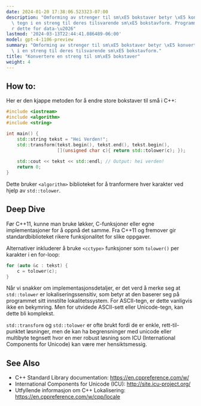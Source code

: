 ```yaml
---
date: 2024-01-20 17:38:06.523323-07:00
description: "Omforming av strenger til sm\xE5 bokstaver betyr \xE5 konvertere alle\
  \ tegn i en streng til deres tilsvarende sm\xE5 bokstavform. Programmerere gj\xF8\
  r dette for data-\u2026"
lastmod: '2024-03-13T22:44:41.086489-06:00'
model: gpt-4-1106-preview
summary: "Omforming av strenger til sm\xE5 bokstaver betyr \xE5 konvertere alle tegn\
  \ i en streng til deres tilsvarende sm\xE5 bokstavform."
title: "Konvertere en streng til sm\xE5 bokstaver"
weight: 4
---
```


## How to:
Her er den kjappe metoden for å endre store bokstaver til små i C++:

```C++
#include <iostream>
#include <algorithm>
#include <string>

int main() {
    std::string tekst = "Hei Verden!";
    std::transform(tekst.begin(), tekst.end(), tekst.begin(), 
                   [](unsigned char c){ return std::tolower(c); });
    
    std::cout << tekst << std::endl; // Output: hei verden!
    return 0;
}
```

Dette bruker `<algorithm>` biblioteket for å tranformere hver karakter ved hjelp av `std::tolower`.

## Deep Dive
Før C++11, kunne man bruke løkker, C-funksjoner eller egne implementasjoner for å oppnå det samme. Fra C++11 og fremover gir standardbiblioteket rikere funksjonalitet for slike oppgaver. 

Alternativer inkluderer å bruke `<cctype>` funksjoner som `tolower()` per karakter i en for-loop:

```C++
for (auto &c : tekst) {
    c = tolower(c);
}
```

Når vi snakker om implementasjonsdetaljer, er det verd å merke seg at `std::tolower` er lokaliseringssensitiv, som betyr at den baserer seg på programmet sitt innstilte lokalitetssystem. For ASCII-tegn, er dette vanligvis ikke en bekymring. Men for utvidede ASCII-sett eller Unicode-tegn, kan dette bli komplekst.

`std::transform` og `std::tolower` er ofte brukt fordi de er enkle, rett-til-punktet løsninger, men de kan ha begrensninger med unicode eller multibyte tegnsett hvor en mer robust løsning som ICU (International Components for Unicode) kan være mer hensiktsmessig.

## See Also
- C++ Standard Library documentation: https://en.cppreference.com/w/
- International Components for Unicode (ICU): http://site.icu-project.org/
- Utfyllende informasjon om C++ Lokalisering: https://en.cppreference.com/w/cpp/locale
